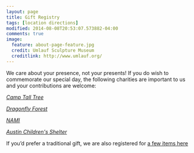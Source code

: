 ```yaml
---
layout: page
title: Gift Registry
tags: [location directions]
modified: 2014-08-08T20:53:07.573882-04:00
comments: true
image:
  feature: about-page-feature.jpg
  credit: Umlauf Sculpture Museum
  creditlink: http://www.umlauf.org/
---
```



We care about your presence, not your presents! If you do wish to commemorate our special day, the following charities are important to us and your contributions are welcome:

[*Camp Tall Tree*](http://www.camptalltree.com/donate1/)

[*Dragonfly Forest*](https://www.kintera.org/AutoGen/Simple/Donor.asp?ievent=70965&en=emJZIdOQIgKRIdN5KhJRLbMXJrI8KePZLrL2LmOaLAI)

[*NAMI*](http://www.namiaustin.org/donate/)

[*Austin Children's Shelter*](http://www.austinchildrenshelter.org/site/PageServer?pagename=support_Giving)


If you’d prefer a traditional gift, we are also registered for [a few items here](http://smile.amazon.com/gp/registry/wedding/2SRCT0W2W2AXX)

